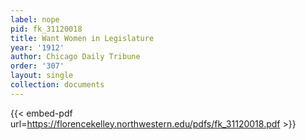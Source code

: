 ```yaml
---
label: nope
pid: fk_31120018
title: Want Women in Legislature
year: '1912'
author: Chicago Daily Tribune
order: '307'
layout: single
collection: documents
---
```



{{< embed-pdf url=https://florencekelley.northwestern.edu/pdfs/fk_31120018.pdf >}}